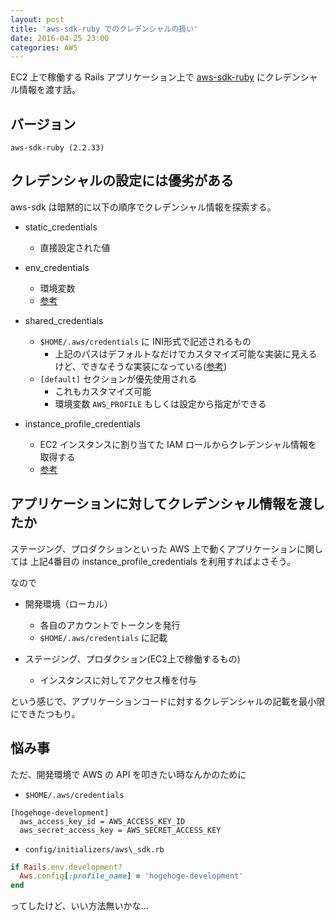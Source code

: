 ```yaml
---
layout: post
title: 'aws-sdk-ruby でのクレデンシャルの扱い'
date: 2016-04-25 23:00
categories: AWS
---
```

EC2 上で稼働する Rails アプリケーション上で [aws-sdk-ruby](https://github.com/aws/aws-sdk-ruby) にクレデンシャル情報を渡す話。

## バージョン

`aws-sdk-ruby (2.2.33)`

## クレデンシャルの設定には優劣がある

aws-sdk は暗黙的に以下の順序でクレデンシャル情報を探索する。

- static\_credentials
  - 直接設定された値

- env\_credentials
  - 環境変数
  - [参考](https://github.com/aws/aws-sdk-ruby/blob/master/aws-sdk-core/lib/aws-sdk-core/credential_provider_chain.rb#L44)

- shared\_credentials
  - `$HOME/.aws/credentials` に INI形式で記述されるもの
    - 上記のパスはデフォルトなだけでカスタマイズ可能な実装に見えるけど、できなそうな実装になっている([参考](https://github.com/aws/aws-sdk-ruby/blob/master/aws-sdk-core/lib/aws-sdk-core/credential_provider_chain.rb#L62))
  - `[default]` セクションが優先使用される
    - これもカスタマイズ可能
    - 環境変数 `AWS_PROFILE` もしくは設定から指定ができる

- instance\_profile\_credentials
  - EC2 インスタンスに割り当てた IAM ロールからクレデンシャル情報を取得する
  - [参考](http://docs.aws.amazon.com/ja_jp/AWSEC2/latest/UserGuide/ec2-instance-metadata.html)

## アプリケーションに対してクレデンシャル情報を渡したか

ステージング、プロダクションといった AWS 上で動くアプリケーションに関しては
上記4番目の instance\_profile\_credentials を利用すればよさそう。

なので

- 開発環境（ローカル）
  - 各自のアカウントでトークンを発行
  - `$HOME/.aws/credentials` に記載

- ステージング、プロダクション(EC2上で稼働するもの)
  - インスタンスに対してアクセス権を付与

という感じで、アプリケーションコードに対するクレデンシャルの記載を最小限にできたつもり。

## 悩み事

ただ、開発環境で AWS の API を叩きたい時なんかのために

- `$HOME/.aws/credentials`

```
[hogehoge-development]
  aws_access_key_id = AWS_ACCESS_KEY_ID
  aws_secret_access_key = AWS_SECRET_ACCESS_KEY
```

- `config/initializers/aws\_sdk.rb`

```ruby
if Rails.env.development?
  Aws.config[:profile_name] = 'hogehoge-development'
end
```

ってしたけど、いい方法無いかな...
